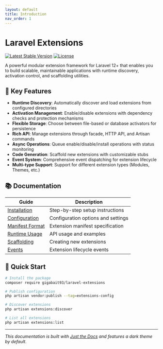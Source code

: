 ```yaml
---
layout: default
title: Introduction
nav_order: 1
---
```


# Laravel Extensions

[![Latest Stable Version](https://img.shields.io/packagist/v/gigabait93/laravel-extensions.svg)](https://packagist.org/packages/gigabait93/laravel-extensions)
[![License](https://img.shields.io/packagist/l/gigabait93/laravel-extensions.svg)](https://packagist.org/packages/gigabait93/laravel-extensions)

A powerful modular extension framework for Laravel 12+ that enables you to build scalable, maintainable applications with runtime discovery, activation control, and scaffolding utilities.

## 🚀 Key Features

- **Runtime Discovery**: Automatically discover and load extensions from configured directories
- **Activation Management**: Enable/disable extensions with dependency checks and protection mechanisms  
- **Flexible Storage**: Choose between file-based or database activators for persistence
- **Rich API**: Manage extensions through facade, HTTP API, and Artisan commands
- **Async Operations**: Queue enable/disable/install operations with status monitoring
- **Code Generation**: Scaffold new extensions with customizable stubs
- **Event System**: Comprehensive event dispatching for extension lifecycle
- **Multi-type Support**: Support for different extension types (Modules, Themes, etc.)

## 📚 Documentation

| Guide | Description |
|-------|-------------|
| [Installation](installation.md) | Step-by-step setup instructions |
| [Configuration](configuration.md) | Configuration options and settings |
| [Manifest Format](manifest.md) | Extension manifest specification |
| [Runtime Usage](usage.md) | API usage and examples |
| [Scaffolding](scaffolding.md) | Creating new extensions |
| [Events](events.md) | Extension lifecycle events |

## 🎯 Quick Start

```bash
# Install the package
composer require gigabait93/laravel-extensions

# Publish configuration
php artisan vendor:publish --tag=extensions-config

# Discover extensions
php artisan extensions:discover

# List all extensions
php artisan extensions:list
```

---

*This documentation is built with [Just the Docs](https://just-the-docs.github.io/just-the-docs/) and features a dark theme by default.*
